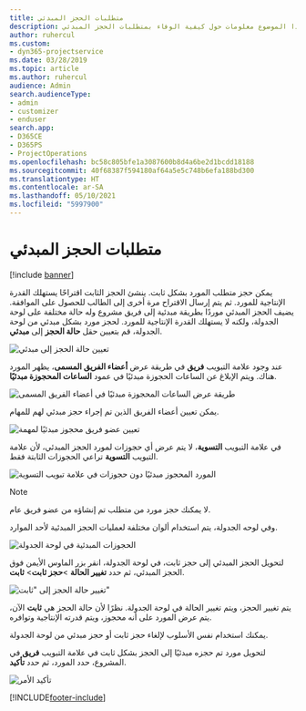 ```yaml
---
title: متطلبات الحجز المبدئي
description: يوفر هذا الموضوع معلومات حول كيفية الوفاء بمتطلبات الحجز المبدئي.
author: ruhercul
ms.custom:
- dyn365-projectservice
ms.date: 03/28/2019
ms.topic: article
ms.author: ruhercul
audience: Admin
search.audienceType:
- admin
- customizer
- enduser
search.app:
- D365CE
- D365PS
- ProjectOperations
ms.openlocfilehash: bc58c805bfe1a3087600b8d4a6be2d1bcdd18188
ms.sourcegitcommit: 40f68387f594180af64a5e5c748b6efa188bd300
ms.translationtype: HT
ms.contentlocale: ar-SA
ms.lasthandoff: 05/10/2021
ms.locfileid: "5997900"
---
```

# <a name="soft-book-requirements"></a>متطلبات الحجز المبدئي

[!include [banner](../includes/psa-now-project-operations.md)]

يمكن حجز متطلب المورد بشكل ثابت. ينشئ الحجز الثابت اقتراحًا يستهلك القدرة الإنتاجية للمورد. ثم يتم إرسال الاقتراح مرة أخرى إلى الطالب للحصول على الموافقة. يضيف الحجز المبدئي موردًا بطريقة مبدئية إلى فريق مشروع وله حالة مختلفة على لوحة الجدولة، ولكنه لا يستهلك القدرة الإنتاجية للمورد. لحجز مورد بشكل مبدئي من لوحة الجدولة، قم بتعيين حقل **حالة الحجز** إلى **مبدئي**.

![تعيين حالة الحجز إلى مبدئي](media/Resource-Management-image77.png)

عند وجود علامة التبويب **فريق** في طريقة عرض **أعضاء الفريق المسمى**، يظهر المورد هناك. ويتم الإبلاغ عن الساعات الحجوزة مبدئيًا في عمود **الساعات المحجوزة مبدئيًا**.

![طريقة عرض الساعات المحجوزة مبدئيًا في أعضاء الفريق المسمى](media/Resource-Management-image78.png)

يمكن تعيين أعضاء الفريق الذين تم إجراء حجز مبدئي لهم للمهام.

![تعيين عضو فريق محجوز مبدئيًا لمهمة](media/Resource-Management-image79.png)

في علامة التبويب **التسوية**، لا يتم عرض أي حجوزات لمورد الحجز المبدئي، لأن علامة التبويب **التسوية** تراعي الحجوزات الثابتة فقط.

![المورد المحجوز مبدئيًا دون حجوزات في علامة تبويب التسوية](media/Resource-Management-image80.png)

> [!NOTE]
> لا يمكنك حجز مورد من متطلب تم إنشاؤه من عضو فريق عام.

وفي لوحه الجدولة، يتم استخدام ألوان مختلفة لعمليات الحجز المبدئية لأحد الموارد.

![الحجوزات المبدئية في لوحة الجدولة](media/Resource-Management-image81.png)

لتحويل الحجز المبدئي إلى حجز ثابت، في لوحة الجدولة، انقر بزر الماوس الأيمن فوق الحجز المبدئي، ثم حدد **تغيير الحالة** \>**حجز ثابت**\> **ثابت**.

![تغيير حالة الحجز إلى "ثابت"](media/Resource-Management-image82.png)

يتم تغيير الحجز، ويتم تغيير الحالة في لوحة الجدولة. نظرًا لأن حالة الحجز هي **ثابت** الآن، يتم عرض المورد على أنه محجوز، ويتم قدرته الإنتاجية وتوافره.

يمكنك استخدام نفس الأسلوب لإلغاء حجز ثابت أو حجز مبدئي من لوحة الجدولة.

لتحويل مورد تم حجزه مبدئيًا إلى الحجز بشكل ثابت في علامة التبويب **فريق** في المشروع، حدد المورد، ثم حدد **تأكيد**.

![تأكيد الأمر](media/Resource-Management-image83.png)


[!INCLUDE[footer-include](../includes/footer-banner.md)]